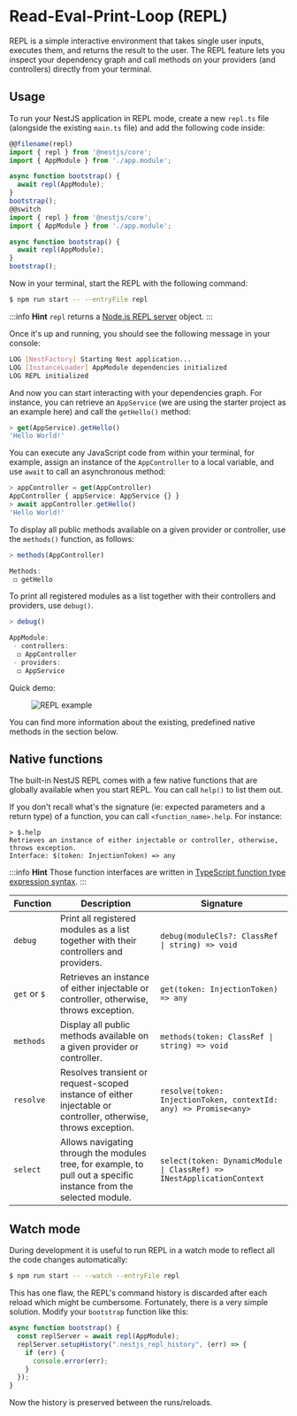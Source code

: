 # Read-Eval-Print-Loop (REPL)

REPL is a simple interactive environment that takes single user inputs, executes them, and returns the result to the user.
The REPL feature lets you inspect your dependency graph and call methods on your providers (and controllers) directly from your terminal.

## Usage

To run your NestJS application in REPL mode, create a new `repl.ts` file (alongside the existing `main.ts` file) and add the following code inside:

```typescript
@@filename(repl)
import { repl } from '@nestjs/core';
import { AppModule } from './app.module';

async function bootstrap() {
  await repl(AppModule);
}
bootstrap();
@@switch
import { repl } from '@nestjs/core';
import { AppModule } from './app.module';

async function bootstrap() {
  await repl(AppModule);
}
bootstrap();
```

Now in your terminal, start the REPL with the following command:

```bash
$ npm run start -- --entryFile repl
```

:::info **Hint**
`repl` returns a [Node.js REPL server](https://nodejs.org/api/repl.html) object.
:::

Once it's up and running, you should see the following message in your console:

```bash
LOG [NestFactory] Starting Nest application...
LOG [InstanceLoader] AppModule dependencies initialized
LOG REPL initialized
```

And now you can start interacting with your dependencies graph. For instance, you can retrieve an `AppService` (we are using the starter project as an example here) and call the `getHello()` method:

```typescript
> get(AppService).getHello()
'Hello World!'
```

You can execute any JavaScript code from within your terminal, for example, assign an instance of the `AppController` to a local variable, and use `await` to call an asynchronous method:

```typescript
> appController = get(AppController)
AppController { appService: AppService {} }
> await appController.getHello()
'Hello World!'
```

To display all public methods available on a given provider or controller, use the `methods()` function, as follows:

```typescript
> methods(AppController)

Methods:
 ◻ getHello
```

To print all registered modules as a list together with their controllers and providers, use `debug()`.

```typescript
> debug()

AppModule:
 - controllers:
  ◻ AppController
 - providers:
  ◻ AppService
```

Quick demo:

<figure><img src="/assets/repl.gif" alt="REPL example" /></figure>

You can find more information about the existing, predefined native methods in the section below.

## Native functions

The built-in NestJS REPL comes with a few native functions that are globally available when you start REPL. You can call `help()` to list them out.

If you don't recall what's the signature (ie: expected parameters and a return type) of a function, you can call `<function_name>.help`.
For instance:

```text
> $.help
Retrieves an instance of either injectable or controller, otherwise, throws exception.
Interface: $(token: InjectionToken) => any
```

:::info **Hint**
Those function interfaces are written in [TypeScript function type expression syntax](https://www.typescriptlang.org/docs/handbook/2/functions.html#function-type-expressions).
:::

| Function     | Description                                                                                                        | Signature                                                             |
| ------------ | ------------------------------------------------------------------------------------------------------------------ | --------------------------------------------------------------------- |
| `debug`      | Print all registered modules as a list together with their controllers and providers.                              | `debug(moduleCls?: ClassRef \| string) => void`                       |
| `get` or `$` | Retrieves an instance of either injectable or controller, otherwise, throws exception.                             | `get(token: InjectionToken) => any`                                   |
| `methods`    | Display all public methods available on a given provider or controller.                                            | `methods(token: ClassRef \| string) => void`                          |
| `resolve`    | Resolves transient or request-scoped instance of either injectable or controller, otherwise, throws exception.     | `resolve(token: InjectionToken, contextId: any) => Promise<any>`      |
| `select`     | Allows navigating through the modules tree, for example, to pull out a specific instance from the selected module. | `select(token: DynamicModule \| ClassRef) => INestApplicationContext` |

## Watch mode

During development it is useful to run REPL in a watch mode to reflect all the code changes automatically:

```bash
$ npm run start -- --watch --entryFile repl
```

This has one flaw, the REPL's command history is discarded after each reload which might be cumbersome.
Fortunately, there is a very simple solution. Modify your `bootstrap` function like this:

```typescript
async function bootstrap() {
  const replServer = await repl(AppModule);
  replServer.setupHistory(".nestjs_repl_history", (err) => {
    if (err) {
      console.error(err);
    }
  });
}
```

Now the history is preserved between the runs/reloads.
